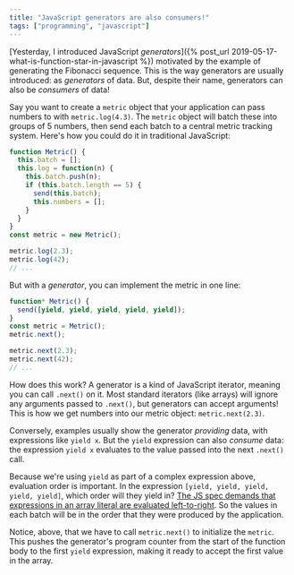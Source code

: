 ```yaml
---
title: "JavaScript generators are also consumers!"
tags: ["programming", "javascript"]
---
```


[Yesterday, I introduced JavaScript _generators_]({% post_url 2019-05-17-what-is-function-star-in-javascript %})
motivated by the example of generating the Fibonacci sequence.
This is the way generators are usually introduced:
as _generators_ of data.
But, despite their name,
generators can also be _consumers_ of data!

Say you want to create a `metric` object
that your application can pass numbers to with `metric.log(4.3)`.
The `metric` object will batch these into groups of 5 numbers,
then send each batch to a central metric tracking system.
Here's how you could do it in traditional JavaScript:

```js
function Metric() {
  this.batch = [];
  this.log = function(n) {
    this.batch.push(n);
    if (this.batch.length == 5) {
      send(this.batch);
      this.numbers = [];
    }
  }
}
const metric = new Metric();

metric.log(2.3);
metric.log(42);
// ...
```

But with a _generator_,
you can implement the metric in one line:

```js
function* Metric() {
  send([yield, yield, yield, yield, yield]);
}
const metric = Metric();
metric.next();

metric.next(2.3);
metric.next(42);
// ...
```

How does this work?
A generator is a kind of JavaScript iterator,
meaning you can call `.next()` on it.
Most standard iterators (like arrays)
will ignore any arguments passed to `.next()`,
but generators can accept arguments!
This is how we get numbers into our metric object:
`metric.next(2.3)`.

Conversely,
examples usually show the generator _providing_ data,
with expressions like `yield x`.
But the `yield` expression can also _consume_ data:
the expression `yield x` evaluates to
the value passed into the next `.next()` call.

Because we're using `yield` as part of a complex expression above,
evaluation order is important.
In the expression `[yield, yield, yield, yield, yield]`,
which order will they yield in?
[The JS spec demands that expressions in an array literal are evaluated left-to-right](http://www.ecma-international.org/ecma-262/5.1/#sec-11.1.4).
So the values in each batch will be in the order that they were produced by the application.

Notice, above, that we have to call `metric.next()`
to initialize the `metric`.
This pushes the generator's program counter
from the start of the function body
to the first `yield` expression,
making it ready to accept the first value in the array.
